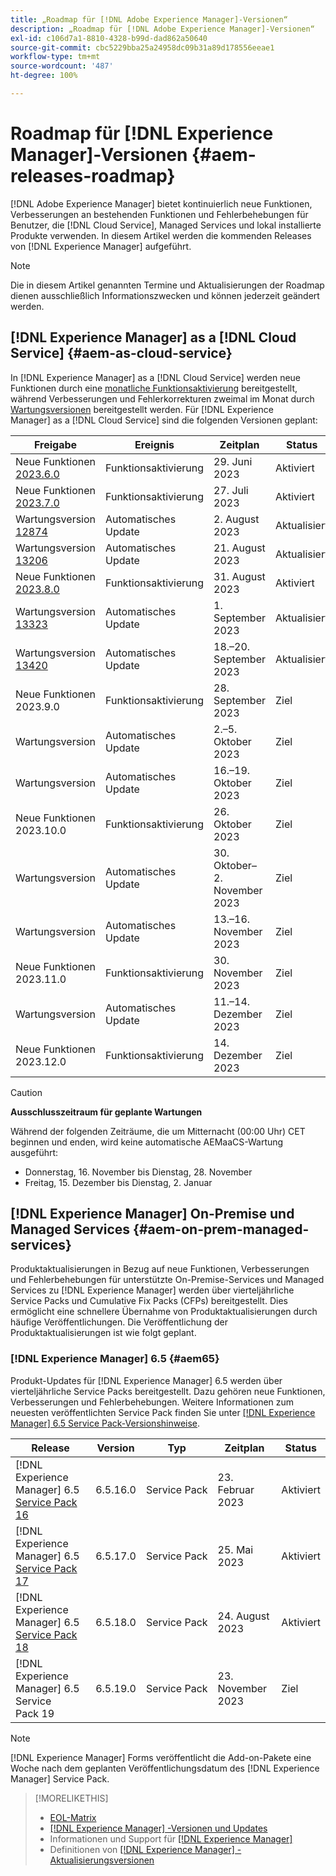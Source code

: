 ```yaml
---
title: „Roadmap für [!DNL Adobe Experience Manager]-Versionen“
description: „Roadmap für [!DNL Adobe Experience Manager]-Versionen“
exl-id: c106d7a1-8810-4328-b99d-dad862a50640
source-git-commit: cbc5229bba25a24958dc09b31a89d178556eeae1
workflow-type: tm+mt
source-wordcount: '487'
ht-degree: 100%

---
```


# Roadmap für [!DNL Experience Manager]-Versionen {#aem-releases-roadmap}

[!DNL Adobe Experience Manager] bietet kontinuierlich neue Funktionen, Verbesserungen an bestehenden Funktionen und Fehlerbehebungen für Benutzer, die [!DNL Cloud Service], Managed Services und lokal installierte Produkte verwenden. In diesem Artikel werden die kommenden Releases von [!DNL Experience Manager] aufgeführt.

>[!NOTE]
>
>Die in diesem Artikel genannten Termine und Aktualisierungen der Roadmap dienen ausschließlich Informationszwecken und können jederzeit geändert werden.

## [!DNL Experience Manager] as a [!DNL Cloud Service] {#aem-as-cloud-service}

In [!DNL Experience Manager] as a [!DNL Cloud Service] werden neue Funktionen durch eine [monatliche Funktionsaktivierung](https://experienceleague.adobe.com/docs/experience-manager-cloud-service/content/release-notes/release-notes/release-notes-current.html?lang=de) bereitgestellt, während Verbesserungen und Fehlerkorrekturen zweimal im Monat durch [Wartungsversionen](https://experienceleague.adobe.com/docs/experience-manager-cloud-service/content/release-notes/maintenance/latest.html?lang=de) bereitgestellt werden.
Für [!DNL Experience Manager] as a [!DNL Cloud Service] sind die folgenden Versionen geplant:

| Freigabe | Ereignis | Zeitplan | Status |
|---|---|---|---|
| Neue Funktionen [2023.6.0](https://experienceleague.adobe.com/docs/experience-manager-cloud-service/content/release-notes/release-notes/2023/release-notes-2023-6-0.html?lang=de) | Funktionsaktivierung | 29. Juni 2023 | Aktiviert |
| Neue Funktionen [2023.7.0](https://experienceleague.adobe.com/docs/experience-manager-cloud-service/content/release-notes/release-notes/2023/release-notes-2023-7-0.html?lang=de) | Funktionsaktivierung | 27. Juli 2023 | Aktiviert |
| Wartungsversion [12874](https://experienceleague.adobe.com/docs/experience-manager-cloud-service/content/release-notes/maintenance/2023/2023.8.0.html?lang=de#release-12874) | Automatisches Update | 2. August 2023 | Aktualisiert |
| Wartungsversion [13206](https://experienceleague.adobe.com/docs/experience-manager-cloud-service/content/release-notes/maintenance/2023/2023.8.0.html?lang=de#release-13206) | Automatisches Update | 21. August 2023 | Aktualisiert |
| Neue Funktionen [2023.8.0](https://experienceleague.adobe.com/docs/experience-manager-cloud-service/content/release-notes/release-notes/release-notes-current.html?lang=de) | Funktionsaktivierung | 31. August 2023 | Aktiviert |
| Wartungsversion [13323](https://experienceleague.adobe.com/docs/experience-manager-cloud-service/content/release-notes/maintenance/2023/2023.9.0.html?lang=de#release-13323) | Automatisches Update | 1. September 2023 | Aktualisiert |
| Wartungsversion [13420](https://experienceleague.adobe.com/docs/experience-manager-cloud-service/content/release-notes/maintenance/latest.html?lang=de) | Automatisches Update | 18.–20. September 2023 | Aktualisiert |
| Neue Funktionen 2023.9.0 | Funktionsaktivierung | 28. September 2023 | Ziel |
| Wartungsversion | Automatisches Update | 2.–5. Oktober 2023 | Ziel |
| Wartungsversion | Automatisches Update | 16.–19. Oktober 2023 | Ziel |
| Neue Funktionen 2023.10.0 | Funktionsaktivierung | 26. Oktober 2023 | Ziel |
| Wartungsversion | Automatisches Update | 30. Oktober–2. November 2023 | Ziel |
| Wartungsversion | Automatisches Update | 13.–16. November 2023 | Ziel |
| Neue Funktionen 2023.11.0 | Funktionsaktivierung | 30. November 2023 | Ziel |
| Wartungsversion | Automatisches Update | 11.–14. Dezember 2023 | Ziel |
| Neue Funktionen 2023.12.0 | Funktionsaktivierung | 14. Dezember 2023 | Ziel |

>[!CAUTION]
>
>**Ausschlusszeitraum für geplante Wartungen**
>
> Während der folgenden Zeiträume, die um Mitternacht (00:00 Uhr) CET beginnen und enden, wird keine automatische AEMaaCS-Wartung ausgeführt:
>
>* Donnerstag, 16. November bis Dienstag, 28. November
>* Freitag, 15. Dezember bis Dienstag, 2. Januar

## [!DNL Experience Manager] On-Premise und Managed Services {#aem-on-prem-managed-services}

Produktaktualisierungen in Bezug auf neue Funktionen, Verbesserungen und Fehlerbehebungen für unterstützte On-Premise-Services und Managed Services zu [!DNL Experience Manager] werden über vierteljährliche Service Packs und Cumulative Fix Packs (CFPs) bereitgestellt. Dies ermöglicht eine schnellere Übernahme von Produktaktualisierungen durch häufige Veröffentlichungen. Die Veröffentlichung der Produktaktualisierungen ist wie folgt geplant.

### [!DNL Experience Manager] 6.5 {#aem65}

Produkt-Updates für [!DNL Experience Manager] 6.5 werden über vierteljährliche Service Packs bereitgestellt. Dazu gehören neue Funktionen, Verbesserungen und Fehlerbehebungen. Weitere Informationen zum neuesten veröffentlichten Service Pack finden Sie unter [[!DNL Experience Manager] 6.5 Service Pack-Versionshinweise](https://experienceleague.adobe.com/docs/experience-manager-65/release-notes/release-notes.html?lang=de).

| Release | Version | Typ | Zeitplan | Status |
|---|---|---|---|---|
| [!DNL Experience Manager] 6.5 [Service Pack 16](https://experienceleague.adobe.com/docs/experience-manager-65/release-notes/service-pack/6.5.16.html?lang=de) | 6.5.16.0 | Service Pack | 23. Februar 2023 | Aktiviert |
| [!DNL Experience Manager] 6.5 [Service Pack 17](https://experienceleague.adobe.com/docs/experience-manager-65/release-notes/service-pack/6.5.17.html?lang=de) | 6.5.17.0 | Service Pack | 25. Mai 2023 | Aktiviert |
| [!DNL Experience Manager] 6.5 [Service Pack 18](https://experienceleague.adobe.com/docs/experience-manager-65/release-notes/release-notes.html?lang=de) | 6.5.18.0 | Service Pack | 24. August 2023 | Aktiviert |
| [!DNL Experience Manager] 6.5 Service Pack 19 | 6.5.19.0 | Service Pack | 23. November 2023 | Ziel |

>[!NOTE]
>
>[!DNL Experience Manager] Forms veröffentlicht die Add-on-Pakete eine Woche nach dem geplanten Veröffentlichungsdatum des [!DNL Experience Manager] Service Pack.

>[!MORELIKETHIS]
>
>* [EOL-Matrix](https://helpx.adobe.com/de/support/programs/eol-matrix.html)
>* [[!DNL Experience Manager] -Versionen und Updates](https://experienceleague.adobe.com/docs/experience-manager-release-information/aem-release-updates/aem-releases-updates.html?lang=de)
>* Informationen und Support für [[!DNL Experience Manager] ](https://experienceleague.adobe.com/docs/experience-manager-cloud-service.html?lang=de)
>* Definitionen von [[!DNL Experience Manager] -Aktualisierungsversionen](/help/using/update-release-vehicle-definitions.md)
